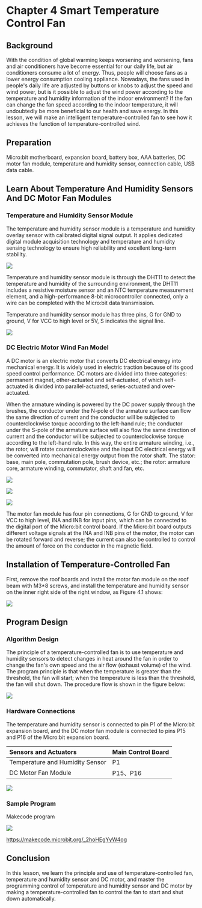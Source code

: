 # Chapter 4 Smart Temperature Control Fan  

## Background  
<P>
With the condition of global warming keeps worsening and worsening, fans and air conditioners have become essential for our daily life, but air conditioners consume a lot of energy. Thus, people will choose fans as a lower energy consumption cooling appliance. Nowadays, the fans used in people's daily life are adjusted by buttons or knobs to adjust the speed and wind power, but is it possible to adjust the wind power according to the temperature and humidity information of the indoor environment? If the fan can change the fan speed according to the indoor temperature, it will undoubtedly be more beneficial to our health and save energy. In this lesson, we will make an intelligent temperature-controlled fan to see how it achieves the function of temperature-controlled wind.
<P>
 
## Preparation  
<P>
Micro:bit motherboard, expansion board, battery box, AAA batteries, DC motor fan module, temperature and humidity sensor, connection cable, USB data cable.  
<P>
 
## Learn About Temperature And Humidity Sensors And DC Motor Fan Modules 

### Temperature and Humidity Sensor Module 
<P>
The temperature and humidity sensor module is a temperature and humidity overlay sensor with calibrated digital signal output. It applies dedicated digital module acquisition technology and temperature and humidity sensing technology to ensure high reliability and excellent long-term stability. 
<P>
<P>
    
![](pic/4/41.png)<BR>
<P>
<P>
Temperature and humidity sensor module is through the DHT11 to detect the temperature and humidity of the surrounding environment, the DHT11 includes a resistive moisture sensor and an NTC temperature measurement element, and a high-performance 8-bit microcontroller connected, only a wire can be completed with the Micro:bit data transmission. 
<P>
<P>
Temperature and humidity sensor module has three pins, G for GND to ground, V for VCC to high level or 5V, S indicates the signal line.
<P>
<P>
    
![](pic/4/42.png)<BR>
<P>

### DC Electric Motor Wind Fan Model  
<P>
A DC motor is an electric motor that converts DC electrical energy into mechanical energy. It is widely used in electric traction because of its good speed control performance. DC motors are divided into three categories: permanent magnet, other-actuated and self-actuated, of which self-actuated is divided into parallel-actuated, series-actuated and over-actuated.  
<P>
<P>
When the armature winding is powered by the DC power supply through the brushes, the conductor under the N-pole of the armature surface can flow the same direction of current and the conductor will be subjected to counterclockwise torque according to the left-hand rule; the conductor under the S-pole of the armature surface will also flow the same direction of current and the conductor will be subjected to counterclockwise torque according to the left-hand rule. In this way, the entire armature winding, i.e., the rotor, will rotate counterclockwise and the input DC electrical energy will be converted into mechanical energy output from the rotor shaft. The stator: base, main pole, commutation pole, brush device, etc.; the rotor: armature core, armature winding, commutator, shaft and fan, etc. 
<P>    
<P>
    
![](pic/4/43.png)<BR>
<P>
<P>
    
![](pic/4/44.jpg)<BR>
<P>
<P>
    
![](pic/4/45.png)<BR>
<P> 
<P>
The motor fan module has four pin connections, G for GND to ground, V for VCC to high level, INA and INB for input pins, which can be connected to the digital port of the Micro:bit control board. If the Micro:bit board outputs different voltage signals at the INA and INB pins of the motor, the motor can be rotated forward and reverse; the current can also be controlled to control the amount of force on the conductor in the magnetic field. 
<P>
 
## Installation of Temperature-Controlled Fan 
<P>    
First, remove the roof boards and install the motor fan module on the roof beam with M3*8 screws, and install the temperature and humidity sensor on the inner right side of the right window, as Figure 4.1 shows:
<P>
<P>
    
![](pic/4/46.jpg)<BR>
<P>
 
## Program Design

### Algorithm Design 
<P>
The principle of a temperature-controlled fan is to use temperature and humidity sensors to detect changes in heat around the fan in order to change the fan's own speed and the air flow (exhaust volume) of the wind. The program principle is that when the temperature is greater than the threshold, the fan will start; when the temperature is less than the threshold, the fan will shut down. The procedure flow is shown in the figure below:  
<P>
<P>
    
![](pic/4/47.jpg)<BR>
<P>
    
### Hardware Connections 
<P>
The temperature and humidity sensor is connected to pin P1 of the Micro:bit expansion board, and the DC motor fan module is connected to pins P15 and P16 of the Micro:bit expansion board. 
<P>
    
Sensors and Actuators | Main Control Board 
:-- | :--
Temperature and Humidity Sensor  | P1 
DC Motor Fan Module  | P15、P16 
<P>
    
![](pic/4/48.jpg)<BR>
<P>

### Sample Program 
<P>
Makecode program 
<P>
<P>
    
![](pic/4/4_9.png)<BR>
<P>
<a href="https://makecode.microbit.org/_2hoHEgYyW4og">
https://makecode.microbit.org/_2hoHEgYyW4og 
</a>

## Conclusion 
<P>
In this lesson, we learn the principle and use of temperature-controlled fan, temperature and humidity sensor and DC motor, and master the programming control of temperature and humidity sensor and DC motor by making a temperature-controlled fan to control the fan to start and shut down automatically. 
<P>
 
